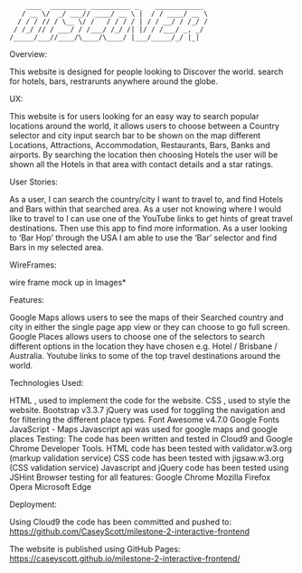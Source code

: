         ____  _________ __________ _    ____________ 
       / __ \/  _/ ___// ____/ __ \ |  / / ____/ __ \
      / / / // / \__ \/ /   / / / / | / / __/ / /_/ /
     / /_/ // / ___/ / /___/ /_/ /| |/ / /___/ _, _/ 
    /_____/___//____/\____/\____/ |___/_____/_/ |_|  

 

Overview:  

This website is designed for people looking to Discover the world. search for hotels, bars, restrarunts anywhere around the globe.


UX:  

This website is for users looking for an easy way to search popular locations around the world, it allows users to choose between a Country selector and city input search bar to be shown on the map different Locations, Attractions, Accommodation, Restaurants, Bars, Banks and airports. By searching the location then choosing Hotels the user will be shown all the Hotels in that area with contact details and a star ratings.

User Stories:  

As a user, I can search the country/city  I want to travel to,  and find Hotels and Bars within that searched area.
As a user not knowing where I would like to travel to I can use one of the YouTube links to get hints of great travel destinations. Then use this app to find more information.
As a user looking to ‘Bar Hop’ through the USA I am able to use the ‘Bar’ selector and find Bars in my selected area.


WireFrames:  

wire frame mock up in Images*


Features:  

Google Maps allows users to see the maps of their Searched country and city in either the single page app view or they can choose to go full screen.
Google Places allows users to choose one of the selectors to search different options in the location they have chosen e.g. Hotel / Brisbane / Australia. 
Youtube links to some of the top travel destinations around the world.


Technologies Used:  

HTML , used to implement the code for the website.
CSS , used to style the website.
Bootstrap v3.3.7 
jQuery was used for toggling the navigation and for filtering the different place types.
Font Awesome v4.7.0
Google Fonts
JavaScript - Maps Javascript api was used for google maps and google places
Testing:
The code has been written and tested in Cloud9 and Google Chrome Developer Tools.
HTML code has been tested with validator.w3.org (markup validation service)
CSS code has been tested with jigsaw.w3.org (CSS validation service)
Javascript and jQuery code has been tested using JSHint
Browser testing for all features:
Google Chrome
Mozilla Firefox
Opera
Microsoft Edge


Deployment:  

Using Cloud9 the code has been committed and pushed to:
https://github.com/CaseyScott/milestone-2-interactive-frontend  

The website is published using GitHub Pages:
https://caseyscott.github.io/milestone-2-interactive-frontend/

